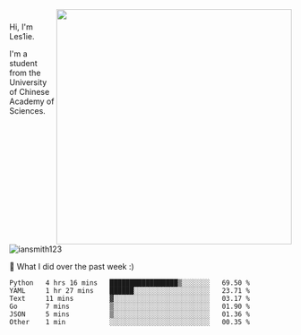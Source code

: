 <img align="right" src="https://github-readme-stats.vercel.app/api?username=iansmith123&show_icons=true&hide_border=true" width="420">

### 
Hi, I'm Les1ie. 

I'm a student from the University of Chinese Academy of Sciences.

<img src="https://komarev.com/ghpvc/?username=iansmith123" alt="iansmith123" />




🔭 What I did over the past week :)
<!--START_SECTION:waka-->

```text
Python   4 hrs 16 mins   █████████████████▒░░░░░░░   69.50 %
YAML     1 hr 27 mins    ██████░░░░░░░░░░░░░░░░░░░   23.71 %
Text     11 mins         ▓░░░░░░░░░░░░░░░░░░░░░░░░   03.17 %
Go       7 mins          ▒░░░░░░░░░░░░░░░░░░░░░░░░   01.90 %
JSON     5 mins          ▒░░░░░░░░░░░░░░░░░░░░░░░░   01.36 %
Other    1 min           ░░░░░░░░░░░░░░░░░░░░░░░░░   00.35 %
```

<!--END_SECTION:waka-->


<!--
**IanSmith123/IanSmith123** is a ✨ _special_ ✨ repository because its `README.md` (this file) appears on your GitHub profile.
<img src="https://github.githubassets.com/images/spinners/octocat-spinner-64.gif">

Here are some ideas to get you started:

- 🔭 I’m currently working on ...
- 🌱 I’m currently learning ...
- 👯 I’m looking to collaborate on ...
- 🤔 I’m looking for help with ...
- 💬 Ask me about ...
- 📫 How to reach me: ...
- 😄 Pronouns: ...
- ⚡ Fun fact: ...
-->
